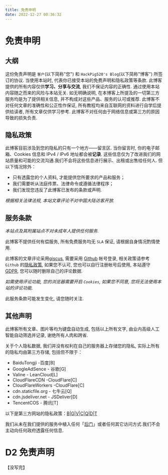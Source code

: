 ```yaml
---
title: 免责申明
date: 2022-12-27 00:36:32
---
```


# 免责申明

## 大纲

这份免责声明是 `客户`(以下简称"您") 和 `HackPig520's Blog`(以下简称"博客") 所签订的协议.
当使用本站时, 代表你已接受本站的免费声明和隐私政策等条款.
此博客提供的所有内容仅供**学习、分享与交流**, 我们不保证内容的正确性.
通过使用本站内容随之而来的风险与本站无关.
如无明确说明, 在本博客上所提及的一切第三方服务均是为了提供相关信息, 并不构成对这些产品、服务的认可或推荐.
此博客不对任何文章的准确性和公正性作保证, 所有教程均来自互联网的资料进行自学后提供给读者, 所有文章仅供学习参考.
此博客不对任何由于网络信息或第三方的原因导致的损失负责.

## 隐私政策

此博客目前涉及到您的隐私的只有一个地方——留言区. 当你留言时, 你的电子邮箱、Cookies 信息和 IPv4 / IPv6 地址都会被**记录**. 这些信息仅为了改进我们的网站质量和可能的交流沟通.我们不会将这些信息进行展示、出租或出售给任何人. 但以下情况除外：

- 只有透露您的个人资料, 才能提供您所要求的产品和服务；
- 我们需要听从法庭传票、法律命令或遵循法律程序；
- 我们发现您违反了此博客已发布的条款或声明.

_根据相关法律法规, 本站文章评论不对中国大陆访客开放._

## 服务条款

_本站点及其附属站点不对未成年人提供任何服务._

此博客不提供任何有偿服务, 所有免费服务均无 `SLA` 保证, 请根据自身情况酌情使用.

此博客的文章评论采用[giscus](https://giscus.app), 需要采用 [Github](https://github.com/) 帐号登录, 相关政策请参考 `Github` 的[隐私政策](https://help.github.com/articles/github-privacy-statement/), 如果您不认可, 您也可以自行注册帐号后使用, 本站遵守 [GDPR](https://en.wikipedia.org/wiki/General_Data_Protection_Regulation), 您可以随时删除自己的评论数据.

_如需使用评论功能, 您的浏览器需要开启 `Cookies`, 如果您不同意, 您将无法使用本站的评论功能._

此服务条款可能发生变化, 请您随时关注.

## 其他声明

此博客所有文章、图片等均为键盘自动生成, 包括以上所有文字, 由业内高级人工智能自动筛选并记录, 谢绝所有人肉和跨省.

关于个人隐私数据, 我们并没有权利在自己的服务器上存储您的隐私, 实际上所有的隐私均由第三方存储, 包括但不限于：

- BaiduTongji -百度[B]
- GoogleAdSence - 谷歌[G]
- Valine - LeanCloud[L]
- CloudFlareCDN -CloudFlare[C]
- CloudFlareWorkers -CloudFlare[C]
- cdn.staticfile.org - 七牛云[Q]
- cdn.jsdeliver.net - JSDeliver[D]
- TencentCOS - 腾讯[T]

以下是第三方网站的隐私政策：[B](http://privacy.baidu.com/detail?id=288)\|[G](https://policies.google.com/technologies/product-privacy)\|[V](https://leancloud.app/privacy/)\|[C](https://www.cloudflare.com/zh-cn/privacypolicy/)\|[Q](https://www.qiniu.com/privacy-right)\|[D](https://www.jsdelivr.com/privacy-policy)\|[T](https://cloud.tencent.com/document/product/301/11470)

我们从未在我们提供的服务中植入任何「[后门](https://en.wikipedia.org/wiki/Backdoor_(computing))」或者任何其它访问方式.我们不会主动向任何政府透露任何信息.

# D2 免责声明

【没写完】